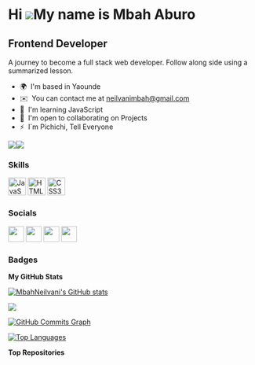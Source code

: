Hi ![](https://user-images.githubusercontent.com/18350557/176309783-0785949b-9127-417c-8b55-ab5a4333674e.gif)My name is Mbah Aburo
==================================================================================================================================

Frontend Developer
------------------

A journey to become a full stack web developer. Follow along side using a summarized lesson.

* 🌍  I'm based in Yaounde
* ✉️  You can contact me at [neilvanimbah@gmail.com](mailto:neilvanimbah@gmail.com)
* 🧠  I'm learning JavaScript
* 🤝  I'm open to collaborating on Projects
* ⚡  I\`m Pichichi, Tell Everyone

<a href="https://www.github.com/MbahNeilvani" target="_blank" rel="noreferrer"><img
src="https://img.shields.io/github/followers/MbahNeilvani?logo=github&style=for-the-badge&color=0891b2&labelColor=1c1917" /></a><a href="https://www.twitter.com/@AburoMbah" target="_blank" rel="noreferrer"><img
src="https://img.shields.io/twitter/follow/@AburoMbah?logo=twitter&style=for-the-badge&color=0891b2&labelColor=1c1917"
/></a>

### Skills


<p align="left">
<a href="https://developer.mozilla.org/en-US/docs/Web/JavaScript" target="_blank" rel="noreferrer"><img src="https://raw.githubusercontent.com/danielcranney/readme-generator/main/public/icons/skills/javascript-colored.svg" width="36" height="36" alt="JavaScript" /></a>
<a href="https://developer.mozilla.org/en-US/docs/Glossary/HTML5" target="_blank" rel="noreferrer"><img src="https://raw.githubusercontent.com/danielcranney/readme-generator/main/public/icons/skills/html5-colored.svg" width="36" height="36" alt="HTML5" /></a>
<a href="https://www.w3.org/TR/CSS/#css" target="_blank" rel="noreferrer"><img src="https://raw.githubusercontent.com/danielcranney/readme-generator/main/public/icons/skills/css3-colored.svg" width="36" height="36" alt="CSS3" /></a>
</p>


### Socials

<p align="left"> <a href="https://discord.com/users/Mbah #4690" target="_blank" rel="noreferrer"><img src="https://raw.githubusercontent.com/danielcranney/readme-generator/main/public/icons/socials/discord.svg" width="32" height="32" /></a> <a href="https://www.github.com/MbahNeilvani" target="_blank" rel="noreferrer"><img src="https://raw.githubusercontent.com/danielcranney/readme-generator/main/public/icons/socials/github.svg" width="32" height="32" /></a> <a href="http://www.instagram.com/aburombah" target="_blank" rel="noreferrer"><img src="https://raw.githubusercontent.com/danielcranney/readme-generator/main/public/icons/socials/instagram.svg" width="32" height="32" /></a> <a href="https://www.twitter.com/@AburoMbah" target="_blank" rel="noreferrer"><img src="https://raw.githubusercontent.com/danielcranney/readme-generator/main/public/icons/socials/twitter.svg" width="32" height="32" /></a></p>

### Badges

<b>My GitHub Stats</b>

<a href="http://www.github.com/MbahNeilvani"><img src="https://github-readme-stats.vercel.app/api?username=MbahNeilvani&show_icons=true&hide=&count_private=true&title_color=0891b2&text_color=ffffff&icon_color=0891b2&bg_color=1c1917&hide_border=true&show_icons=true" alt="MbahNeilvani's GitHub stats" /></a>

<a href="http://www.github.com/MbahNeilvani"><img src="https://github-readme-streak-stats.herokuapp.com/?user=MbahNeilvani&stroke=ffffff&background=1c1917&ring=0891b2&fire=0891b2&currStreakNum=ffffff&currStreakLabel=0891b2&sideNums=ffffff&sideLabels=ffffff&dates=ffffff&hide_border=true" /></a>

<a href="http://www.github.com/MbahNeilvani"><img src="https://github-readme-activity-graph.cyclic.app/graph?username=MbahNeilvani&bg_color=1c1917&color=ffffff&line=0891b2&point=ffffff&area_color=1c1917&area=true&hide_border=true&custom_title=GitHub%20Commits%20Graph" alt="GitHub Commits Graph" /></a>

<a href="https://github.com/MbahNeilvani" align="left"><img src="https://github-readme-stats.vercel.app/api/top-langs/?username=MbahNeilvani&langs_count=10&title_color=0891b2&text_color=ffffff&icon_color=0891b2&bg_color=1c1917&hide_border=true&locale=en&custom_title=Top%20%Languages" alt="Top Languages" /></a>

<b>Top Repositories</b>

<div width="100%" align="center"></div><br /><br /><br /><br /><br /><br /><br />
